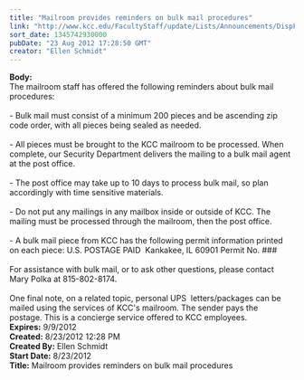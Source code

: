 ```yaml
---
title: "Mailroom provides reminders on bulk mail procedures"
link: "http://www.kcc.edu/FacultyStaff/update/Lists/Announcements/DispForm.aspx?ID=792"
sort_date: 1345742930000
pubDate: "23 Aug 2012 17:28:50 GMT"
creator: "Ellen Schmidt"
---
```


<div><b>Body:</b> <div class=ExternalClass38A1BD6BB4FA47C4A22A20072B0FD615>
<div>The mailroom staff has offered the following reminders about bulk mail procedures:</div>
<div> </div>
<div>- Bulk mail must consist of a minimum 200 pieces and be ascending zip code order, with all pieces being sealed as needed.<br> <br>- All pieces must be brought to the KCC mailroom to be processed. When complete, our Security Department delivers the mailing to a bulk mail agent at the post office.<br> <br>- The post office may take up to 10 days to process bulk mail, so plan accordingly with time sensitive materials.<br> <br>- Do not put any mailings in any mailbox inside or outside of KCC. The mailing must be processed through the mailroom, then the post office.</div>
<div><br>- A bulk mail piece from KCC has the following permit information printed on each piece: U.S. POSTAGE PAID  Kankakee, IL 60901 Permit No. ###<br> <br>For assistance with bulk mail, or to ask other questions, please contact Mary Polka at 815-802-8174.</div>
<div> </div>
<div>One final note, on a related topic, personal UPS  letters/packages can be mailed using the services of KCC's mailroom. The sender pays the postage. This is a concierge service offered to KCC employees. <br></div></div></div>
<div><b>Expires:</b> 9/9/2012</div>
<div><b>Created:</b> 8/23/2012 12:28 PM</div>
<div><b>Created By:</b> Ellen Schmidt</div>
<div><b>Start Date:</b> 8/23/2012</div>
<div><b>Title:</b> Mailroom provides reminders on bulk mail procedures</div>
